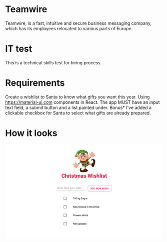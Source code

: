 # Teamwire 

Teamwire, is a fast, intuitive and secure business messaging company, which has its employees relocated to various parts of Europe. 



# IT test

This is a technical skills test for hiring process. 

# Requirements

Create a wishlist to Santa to know what gifts you want this year. Using https://material-ui.com components in React.
The app MUST have an input text field, a submit button and a list painted under. 
Bonus* I've added a clickable checkbox for Santa to select what gifts are already prepared. 

# How it looks

![Christmas Wishlist for Teamwire](./docs/images/screenshot.png)
